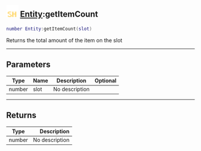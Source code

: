 ## <img src="../../.gitbook/assets/shared.png" width="32" height="32" /> [Entity](../entity/README.md):getItemCount

```lua
number Entity:getItemCount(slot)
```

Returns the total amount of the item on the slot

------
## Parameters

| Type   | Name | Description | Optional |
| ------ | ---- | ----------- | -------: |
| number | slot | No description |  |


------
## Returns

| Type   | Description |
| ------ | ----------: |
| number | No description |

